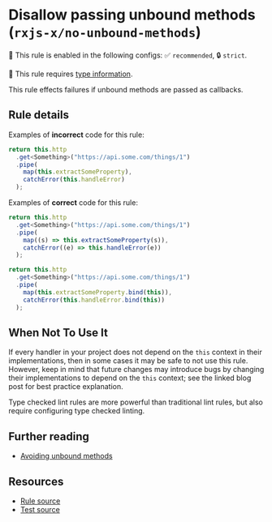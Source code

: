 # Disallow passing unbound methods (`rxjs-x/no-unbound-methods`)

💼 This rule is enabled in the following configs: ✅ `recommended`, 🔒 `strict`.

💭 This rule requires [type information](https://typescript-eslint.io/linting/typed-linting).

<!-- end auto-generated rule header -->

This rule effects failures if unbound methods are passed as callbacks.

## Rule details

Examples of **incorrect** code for this rule:

```ts
return this.http
  .get<Something>("https://api.some.com/things/1")
  .pipe(
    map(this.extractSomeProperty),
    catchError(this.handleError)
  );
```

Examples of **correct** code for this rule:

```ts
return this.http
  .get<Something>("https://api.some.com/things/1")
  .pipe(
    map((s) => this.extractSomeProperty(s)),
    catchError((e) => this.handleError(e))
  );
```

```ts
return this.http
  .get<Something>("https://api.some.com/things/1")
  .pipe(
    map(this.extractSomeProperty.bind(this)),
    catchError(this.handleError.bind(this))
  );
```

## When Not To Use It

If every handler in your project does not depend on the `this` context in their implementations,
then in some cases it may be safe to not use this rule.
However, keep in mind that future changes may introduce bugs
by changing their implementations to depend on the `this` context;
see the linked blog post for best practice explanation.

Type checked lint rules are more powerful than traditional lint rules, but also require configuring type checked linting.

## Further reading

- [Avoiding unbound methods](https://ncjamieson.com/avoiding-unbound-methods/)

## Resources

- [Rule source](/src/rules/no-unbound-methods.ts)
- [Test source](/tests/rules/no-unbound-methods.test.ts)
